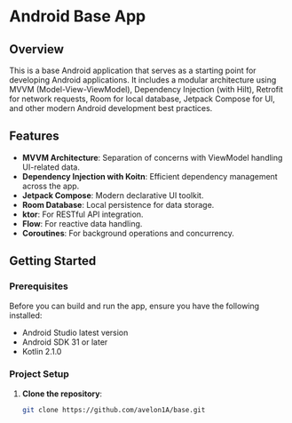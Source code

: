 # Android Base App

## Overview

This is a base Android application that serves as a starting point for developing Android applications. It includes a modular architecture using MVVM (Model-View-ViewModel), Dependency Injection (with Hilt), Retrofit for network requests, Room for local database, Jetpack Compose for UI, and other modern Android development best practices.

## Features

- **MVVM Architecture**: Separation of concerns with ViewModel handling UI-related data.
- **Dependency Injection with Koitn**: Efficient dependency management across the app.
- **Jetpack Compose**: Modern declarative UI toolkit.
- **Room Database**: Local persistence for data storage.
- **ktor**: For RESTful API integration.
- **Flow**: For reactive data handling.
- **Coroutines**: For background operations and concurrency.

## Getting Started

### Prerequisites

Before you can build and run the app, ensure you have the following installed:

- Android Studio latest version
- Android SDK 31 or later
- Kotlin 2.1.0


### Project Setup

1. **Clone the repository**:

   ```bash
   git clone https://github.com/avelon1A/base.git
